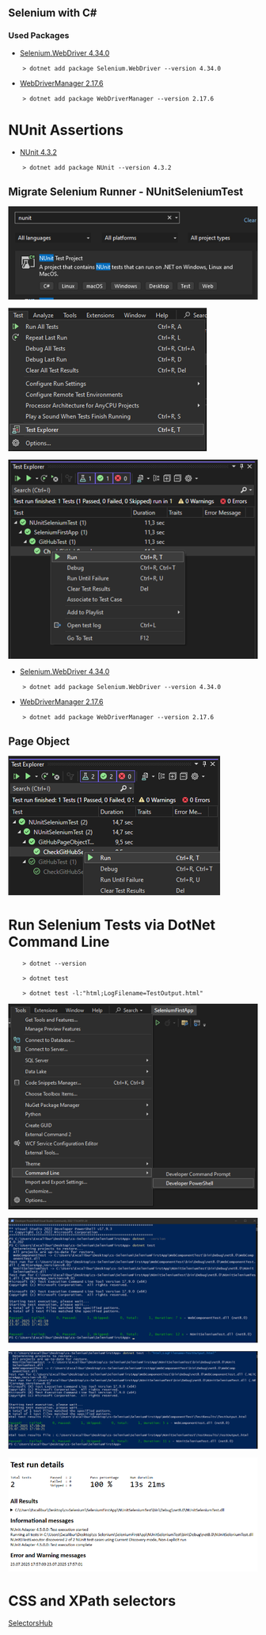 ## Selenium with C#

### Used Packages
- [Selenium.WebDriver 4.34.0](https://www.nuget.org/packages/Selenium.WebDriver/4.34.0)
```
    > dotnet add package Selenium.WebDriver --version 4.34.0
```
- [WebDriverManager 2.17.6](https://www.nuget.org/packages/WebDriverManager/2.17.6)
```
    > dotnet add package WebDriverManager --version 2.17.6
```

# NUnit Assertions
- [NUnit 4.3.2](https://www.nuget.org/packages/NUnit/4.3.2)
```
    > dotnet add package NUnit --version 4.3.2
```

## Migrate Selenium Runner - NUnitSeleniumTest

![](images/NUnit_Test_Project.png)

![](images/Test_Explorer.png)

![](images/Test_Explorer_Run.png)

- [Selenium.WebDriver 4.34.0](https://www.nuget.org/packages/Selenium.WebDriver/4.34.0)
```
    > dotnet add package Selenium.WebDriver --version 4.34.0
```
- [WebDriverManager 2.17.6](https://www.nuget.org/packages/WebDriverManager/2.17.6)
```
    > dotnet add package WebDriverManager --version 2.17.6
```

## Page Object

![](images/Page_Object.png)

# Run Selenium Tests via DotNet Command Line

```
    > dotnet --version
```
```
    > dotnet test
```
```
    > dotnet test -l:"html;LogFilename=TestOutput.html"
```

![](images/Command_Line_0.png)

![](images/Command_Line_1.png)

![](images/Command_Line_2.png)

![](images/Command_Line_3.png)

# CSS and XPath selectors
[SelectorsHub](https://chromewebstore.google.com/detail/selectorshub/ndgimibanhlabgdgjcpbbndiehljcpfh)
